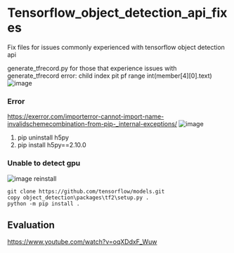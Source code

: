 # Tensorflow_object_detection_api_fixes

Fix files for issues commonly experienced with tensorflow object detection api


generate_tfrecord.py
for those that experience issues with generate_tfrecord error:
child index pit pf range int(member[4][0].text)
![image](https://user-images.githubusercontent.com/49776926/126252699-5f1985fd-7015-42f7-853a-531c2fba49cf.png)


### Error
https://exerror.com/importerror-cannot-import-name-invalidschemecombination-from-pip-_internal-exceptions/
![image](https://user-images.githubusercontent.com/49776926/127997537-5e8135a9-7056-479f-9688-1eec47284ba1.png)
1. pip uninstall h5py
2. pip install h5py==2.10.0

### Unable to detect gpu
![image](https://user-images.githubusercontent.com/49776926/128021513-69448a71-a4b4-40ca-b672-c0bdce659630.png)
reinstall 

```
git clone https://github.com/tensorflow/models.git
copy object_detection\packages\tf2\setup.py .
python -m pip install .
```

## Evaluation
https://www.youtube.com/watch?v=oqXDdxF_Wuw
